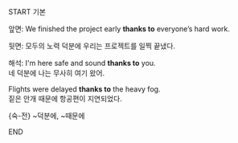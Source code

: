 START
기본

앞면:
We finished the project early **thanks to** everyone’s hard work.

뒷면:
모두의 노력 덕분에 우리는 프로젝트를 일찍 끝냈다.

해석:
I'm here safe and sound **thanks to** you.  
네 덕분에 나는 무사히 여기 왔어.

Flights were delayed **thanks to** the heavy fog.  
짙은 안개 때문에 항공편이 지연되었다.

{숙-전} ~덕분에, ~때문에
<!--ID: 1745568139266-->
END